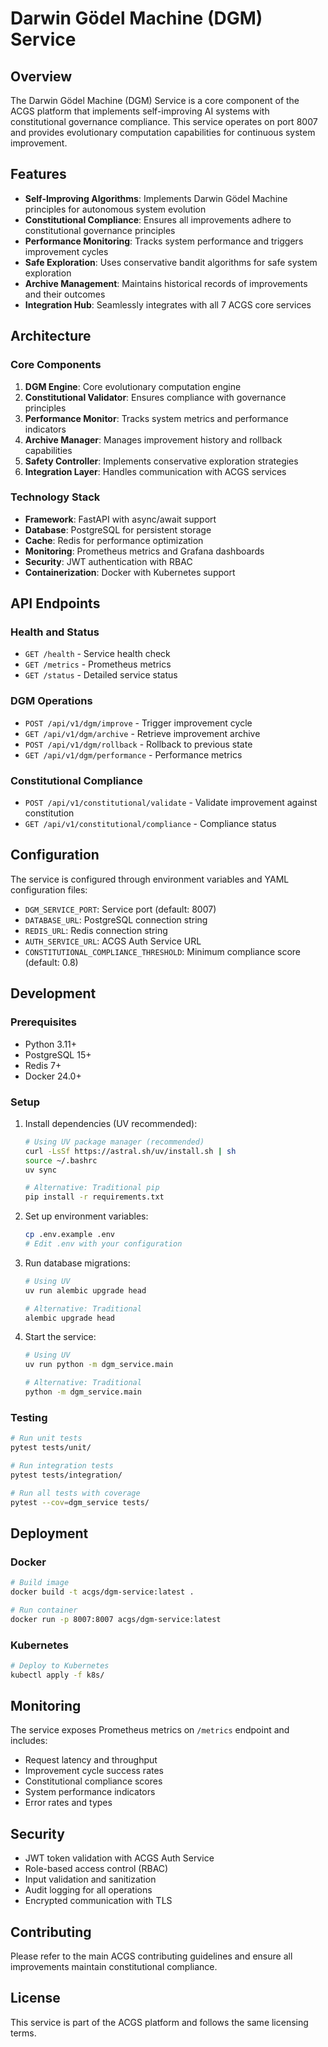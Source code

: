 # Darwin Gödel Machine (DGM) Service

## Overview

The Darwin Gödel Machine (DGM) Service is a core component of the ACGS platform that implements self-improving AI systems with constitutional governance compliance. This service operates on port 8007 and provides evolutionary computation capabilities for continuous system improvement.

## Features

- **Self-Improving Algorithms**: Implements Darwin Gödel Machine principles for autonomous system evolution
- **Constitutional Compliance**: Ensures all improvements adhere to constitutional governance principles
- **Performance Monitoring**: Tracks system performance and triggers improvement cycles
- **Safe Exploration**: Uses conservative bandit algorithms for safe system exploration
- **Archive Management**: Maintains historical records of improvements and their outcomes
- **Integration Hub**: Seamlessly integrates with all 7 ACGS core services

## Architecture

### Core Components

1. **DGM Engine**: Core evolutionary computation engine
2. **Constitutional Validator**: Ensures compliance with governance principles
3. **Performance Monitor**: Tracks system metrics and performance indicators
4. **Archive Manager**: Manages improvement history and rollback capabilities
5. **Safety Controller**: Implements conservative exploration strategies
6. **Integration Layer**: Handles communication with ACGS services

### Technology Stack

- **Framework**: FastAPI with async/await support
- **Database**: PostgreSQL for persistent storage
- **Cache**: Redis for performance optimization
- **Monitoring**: Prometheus metrics and Grafana dashboards
- **Security**: JWT authentication with RBAC
- **Containerization**: Docker with Kubernetes support

## API Endpoints

### Health and Status
- `GET /health` - Service health check
- `GET /metrics` - Prometheus metrics
- `GET /status` - Detailed service status

### DGM Operations
- `POST /api/v1/dgm/improve` - Trigger improvement cycle
- `GET /api/v1/dgm/archive` - Retrieve improvement archive
- `POST /api/v1/dgm/rollback` - Rollback to previous state
- `GET /api/v1/dgm/performance` - Performance metrics

### Constitutional Compliance
- `POST /api/v1/constitutional/validate` - Validate improvement against constitution
- `GET /api/v1/constitutional/compliance` - Compliance status

## Configuration

The service is configured through environment variables and YAML configuration files:

- `DGM_SERVICE_PORT`: Service port (default: 8007)
- `DATABASE_URL`: PostgreSQL connection string
- `REDIS_URL`: Redis connection string
- `AUTH_SERVICE_URL`: ACGS Auth Service URL
- `CONSTITUTIONAL_COMPLIANCE_THRESHOLD`: Minimum compliance score (default: 0.8)

## Development

### Prerequisites

- Python 3.11+
- PostgreSQL 15+
- Redis 7+
- Docker 24.0+

### Setup

1. Install dependencies (UV recommended):
   ```bash
   # Using UV package manager (recommended)
   curl -LsSf https://astral.sh/uv/install.sh | sh
   source ~/.bashrc
   uv sync

   # Alternative: Traditional pip
   pip install -r requirements.txt
   ```

2. Set up environment variables:
   ```bash
   cp .env.example .env
   # Edit .env with your configuration
   ```

3. Run database migrations:
   ```bash
   # Using UV
   uv run alembic upgrade head

   # Alternative: Traditional
   alembic upgrade head
   ```

4. Start the service:
   ```bash
   # Using UV
   uv run python -m dgm_service.main

   # Alternative: Traditional
   python -m dgm_service.main
   ```

### Testing

```bash
# Run unit tests
pytest tests/unit/

# Run integration tests
pytest tests/integration/

# Run all tests with coverage
pytest --cov=dgm_service tests/
```

## Deployment

### Docker

```bash
# Build image
docker build -t acgs/dgm-service:latest .

# Run container
docker run -p 8007:8007 acgs/dgm-service:latest
```

### Kubernetes

```bash
# Deploy to Kubernetes
kubectl apply -f k8s/
```

## Monitoring

The service exposes Prometheus metrics on `/metrics` endpoint and includes:

- Request latency and throughput
- Improvement cycle success rates
- Constitutional compliance scores
- System performance indicators
- Error rates and types

## Security

- JWT token validation with ACGS Auth Service
- Role-based access control (RBAC)
- Input validation and sanitization
- Audit logging for all operations
- Encrypted communication with TLS

## Contributing

Please refer to the main ACGS contributing guidelines and ensure all improvements maintain constitutional compliance.

## License

This service is part of the ACGS platform and follows the same licensing terms.
